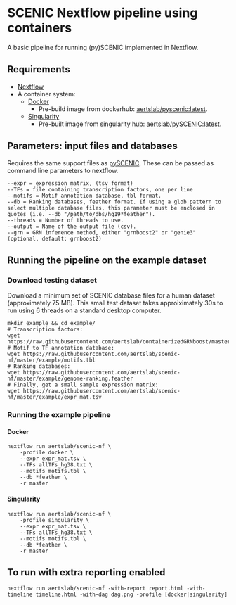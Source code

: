 # SCENIC Nextflow pipeline using containers

A basic pipeline for running (py)SCENIC implemented in Nextflow.

## Requirements
    
* [Nextflow](https://www.nextflow.io/)
* A container system:
  * [Docker](https://docs.docker.com/)
    * Pre-build image from dockerhub: [aertslab/pyscenic:latest](https://cloud.docker.com/u/aertslab/repository/docker/aertslab/pyscenic).
  * [Singularity](https://www.sylabs.io/singularity/)
    * Pre-built image from singularity hub: [aertslab/pySCENIC:latest](https://www.singularity-hub.org/collections/2033).


## Parameters: input files and databases

Requires the same support files as [pySCENIC](https://github.com/aertslab/pySCENIC).
These can be passed as command line parameters to nextflow.

    --expr = expression matrix, (tsv format)
    --TFs = file containing transcription factors, one per line
    --motifs = Motif annotation database, tbl format.
    --db = Ranking databases, feather format. If using a glob pattern to select multiple database files, this parameter must be enclosed in quotes (i.e. --db "/path/to/dbs/hg19*feather").
    --threads = Number of threads to use.
    --output = Name of the output file (csv).
    --grn = GRN inference method, either "grnboost2" or "genie3" (optional, default: grnboost2)


## Running the pipeline on the example dataset

### Download testing dataset

Download a minimum set of SCENIC database files for a human dataset (approximately 75 MB).
This small test dataset takes approiximately 30s to run using 6 threads on a standard desktop computer.

    mkdir example && cd example/
    # Transcription factors:
    wget https://raw.githubusercontent.com/aertslab/containerizedGRNboost/master/example/input/allTFs_hg38.txt
    # Motif to TF annotation database:
    wget https://raw.githubusercontent.com/aertslab/scenic-nf/master/example/motifs.tbl
    # Ranking databases:
    wget https://raw.githubusercontent.com/aertslab/scenic-nf/master/example/genome-ranking.feather
    # Finally, get a small sample expression matrix:
    wget https://raw.githubusercontent.com/aertslab/scenic-nf/master/example/expr_mat.tsv


### Running the example pipeline

#### Docker

    nextflow run aertslab/scenic-nf \
        -profile docker \
        --expr expr_mat.tsv \
        --TFs allTFs_hg38.txt \
        --motifs motifs.tbl \
        --db *feather \
        -r master

#### Singularity

    nextflow run aertslab/scenic-nf \
        -profile singularity \
        --expr expr_mat.tsv \
        --TFs allTFs_hg38.txt \
        --motifs motifs.tbl \
        --db *feather \
        -r master

## To run with extra reporting enabled

    nextflow run aertslab/scenic-nf -with-report report.html -with-timeline timeline.html -with-dag dag.png -profile [docker|singularity]




